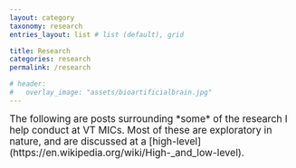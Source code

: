 ```yaml
---
layout: category
taxonomy: research
entries_layout: list # list (default), grid

title: Research
categories: research
permalink: /research

# header:
#   overlay_image: "assets/bioartificialbrain.jpg"
---
```


<div markdown="1" style="font-size:17px">
The following are posts surrounding *some* of the research I help conduct at VT MICs. Most of these are exploratory in nature, and are discussed at a [high-level](https://en.wikipedia.org/wiki/High-_and_low-level).
</div>
